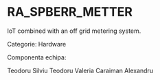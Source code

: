 RA_SPBERR_METTER
================

IoT combined with an off grid metering system.

Categorie: Hardware

Componenta echipa:

Teodoru Silviu
Teodoru Valeria
Caraiman Alexandru
